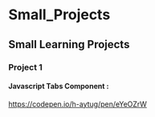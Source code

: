 # Small_Projects 
## Small Learning Projects 

### Project 1 
#### Javascript Tabs Component :
https://codepen.io/h-aytug/pen/eYeOZrW
